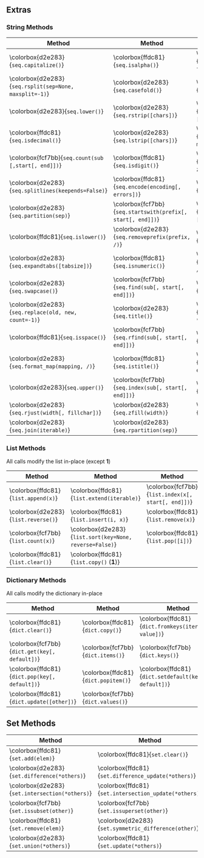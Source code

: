 ## Extras

### String Methods

| Method | Method | Method |
|--------|--------|--------|
| \colorbox{d2e283}{`seq.capitalize()`} | \colorbox{ffdc81}{`seq.isalpha()`} | \colorbox{d2e283}{`seq.ljust(width[, fillchar])`} |
| \colorbox{d2e283}{`seq.rsplit(sep=None, maxsplit=-1)`} | \colorbox{d2e283}{`seq.casefold()`} | \colorbox{ffdc81}{`seq.isascii()`} |
| \colorbox{d2e283}{`seq.lower()`} | \colorbox{d2e283}{`seq.rstrip([chars])`} | \colorbox{d2e283}{`seq.center(width [,fill])`} |
| \colorbox{ffdc81}{`seq.isdecimal()`} | \colorbox{d2e283}{`seq.lstrip([chars])`} | \colorbox{d2e283}{`seq.split(sep=None, maxsplit=-1)`} |
| \colorbox{fcf7bb}{`seq.count(sub [,start[, end]])`} | \colorbox{ffdc81}{`seq.isdigit()`} | \colorbox{ffdc81}{`seq.maketrans(x[, y[, z]])`} |
| \colorbox{d2e283}{`seq.splitlines(keepends=False)`} | \colorbox{ffdc81}{`seq.encode(encoding[, errors])`} | \colorbox{ffdc81}{`seq.isidentifier()`} |
| \colorbox{d2e283}{`seq.partition(sep)`} | \colorbox{fcf7bb}{`seq.startswith(prefix[, start[, end]])`} | \colorbox{fcf7bb}{`seq.endswith(suffix [,start[, end]])`} |
| \colorbox{ffdc81}{`seq.islower()`} | \colorbox{d2e283}{`seq.removeprefix(prefix, /)`} | \colorbox{d2e283}{`seq.strip([chars])`} |
| \colorbox{d2e283}{`seq.expandtabs([tabsize])`} | \colorbox{ffdc81}{`seq.isnumeric()`} | \colorbox{d2e283}{`seq.removesuffix(suffix, /)`} |
| \colorbox{d2e283}{`seq.swapcase()`} | \colorbox{fcf7bb}{`seq.find(sub[, start[, end]])`} | \colorbox{ffdc81}{`seq.isprintable()`} |
| \colorbox{d2e283}{`seq.replace(old, new, count=-1)`} | \colorbox{d2e283}{`seq.title()`} | \colorbox{d2e283}{`seq.format(*args, **kwargs)`} |
| \colorbox{ffdc81}{`seq.isspace()`} | \colorbox{fcf7bb}{`seq.rfind(sub[, start[, end]])`} | \colorbox{ffdc81}{`seq.translate(table)`} |
| \colorbox{d2e283}{`seq.format_map(mapping, /)`} | \colorbox{ffdc81}{`seq.istitle()`} | \colorbox{fcf7bb}{`seq.rindex(sub[, start[, end]])`} |
| \colorbox{d2e283}{`seq.upper()`} | \colorbox{fcf7bb}{`seq.index(sub[, start[, end]])`} | \colorbox{ffdc81}{`seq.isupper()`} |
| \colorbox{d2e283}{`seq.rjust(width[, fillchar])`} | \colorbox{d2e283}{`seq.zfill(width)`} | \colorbox{ffdc81}{`seq.isalnum()`} |
| \colorbox{d2e283}{`seq.join(iterable)`} | \colorbox{d2e283}{`seq.rpartition(sep)`} | |

### List Methods
All calls modify the list in-place (except **1**)


| Method | Method | Method |
|--------|--------|--------|
| \colorbox{ffdc81}{`list.append(x)`} | \colorbox{ffdc81}{`list.extend(iterable)`} | \colorbox{fcf7bb}{`list.index(x[, start[, end]])`} |
| \colorbox{d2e283}{`list.reverse()`} | \colorbox{ffdc81}{`list.insert(i, x)`} | \colorbox{ffdc81}{`list.remove(x)`} |
| \colorbox{fcf7bb}{`list.count(x)`} | \colorbox{d2e283}{`list.sort(key=None, reverse=False)`} | \colorbox{ffdc81}{`list.pop([i])`} |
| \colorbox{ffdc81}{`list.clear()`} | \colorbox{ffdc81}{`list.copy()` (**1**)} | |

### Dictionary Methods
All calls modify the dictionary in-place

| Method | Method | Method |
|--------|--------|--------|
| \colorbox{ffdc81}{`dict.clear()`} | \colorbox{ffdc81}{`dict.copy()`} | \colorbox{ffdc81}{`dict.fromkeys(iterable[, value])`} |
| \colorbox{fcf7bb}{`dict.get(key[, default])`} | \colorbox{fcf7bb}{`dict.items()`} | \colorbox{fcf7bb}{`dict.keys()`} |
| \colorbox{ffdc81}{`dict.pop(key[, default])`} | \colorbox{ffdc81}{`dict.popitem()`} | \colorbox{ffdc81}{`dict.setdefault(key[, default])`} |
| \colorbox{ffdc81}{`dict.update([other])`} | \colorbox{fcf7bb}{`dict.values()`} | |

## Set Methods

| Method | Method | Method |
|--------|--------|--------|
| \colorbox{ffdc81}{`set.add(elem)`} | \colorbox{ffdc81}{`set.clear()`} | \colorbox{ffdc81}{`set.copy()`} |
| \colorbox{d2e283}{`set.difference(*others)`} | \colorbox{ffdc81}{`set.difference_update(*others)`} | \colorbox{ffdc81}{`set.discard(elem)`} |
| \colorbox{d2e283}{`set.intersection(*others)`} | \colorbox{ffdc81}{`set.intersection_update(*others)`} | \colorbox{fcf7bb}{`set.isdisjoint(other)`} |
| \colorbox{fcf7bb}{`set.issubset(other)`} | \colorbox{fcf7bb}{`set.issuperset(other)`} | \colorbox{ffdc81}{`set.pop()`} |
| \colorbox{ffdc81}{`set.remove(elem)`} | \colorbox{d2e283}{`set.symmetric_difference(other)`} | \colorbox{ffdc81}{`set.symmetric_difference_update(other)`} |
| \colorbox{d2e283}{`set.union(*others)`} | \colorbox{ffdc81}{`set.update(*others)`} | |



